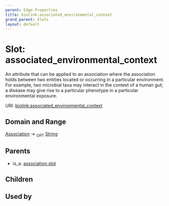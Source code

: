```yaml
---
parent: Edge Properties
title: biolink:associated_environmental_context
grand_parent: Slots
layout: default
---
```


# Slot: associated_environmental_context


An attribute that can be applied to an association where the association holds between two entities located or occurring in a particular environment. For example, two microbial taxa may interact in the context of a human gut; a disease may give rise to a particular phenotype in a particular environmental exposure.

URI: [biolink:associated_environmental_context](https://w3id.org/biolink/vocab/associated_environmental_context)

## Domain and Range

[Association](Association.md) ->  <sub>OPT</sub> [String](types/String.md)

## Parents

 *  is_a: [association slot](association_slot.md)

## Children


## Used by


